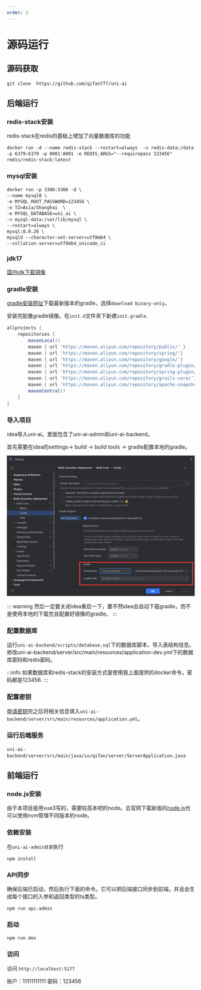 ```yaml
---
order: 2
---
```


# 源码运行

## 源码获取

```shell
git clone  https://github.com/qifan777/uni-ai
```

## 后端运行

### redis-stack安装

redis-stack在redis的基础上增加了向量数据库的功能

```shell
docker run -d --name redis-stack --restart=always  -v redis-data:/data -p 6379:6379 -p 8001:8001 -e REDIS_ARGS="--requirepass 123456" redis/redis-stack:latest
```

### mysql安装

```shell
docker run -p 3306:3306 -d \
--name mysql8 \
-e MYSQL_ROOT_PASSWORD=123456 \
-e TZ=Asia/Shanghai  \
-e MYSQL_DATABASE=uni_ai \
-v mysql-data:/var/lib/mysql \
--restart=always \
mysql:8.0.26 \
mysqld --character-set-server=utf8mb4 \
--collation-server=utf8mb4_unicode_ci  
```

### jdk17

[国内jdk下载镜像](https://injdk.cn/)

### gradle安装

[gradle安装网址](https://gradle.org/releases/)下载最新版本的gradle，选择`download binary-only`。

安装完配置gradle镜像。在`init.d`文件夹下新建`init.gradle`.

```gradle
allprojects {
    repositories {
        mavenLocal()
        maven { url 'https://maven.aliyun.com/repository/public/' }
        maven { url 'https://maven.aliyun.com/repository/spring/'}
        maven { url 'https://maven.aliyun.com/repository/google/'}
        maven { url 'https://maven.aliyun.com/repository/gradle-plugin/'}
        maven { url 'https://maven.aliyun.com/repository/spring-plugin/'}
        maven { url 'https://maven.aliyun.com/repository/grails-core/'}
        maven { url 'https://maven.aliyun.com/repository/apache-snapshots/'}
        mavenCentral()
    }
}
```

### 导入项目

idea导入uni-ai。里面包含了uni-ai-admin和uni-ai-backend。

首先需要在idea的settings-> build -> build tools -> gradle配置本地的gradle。

![gradle配置](image.png)

::: warning
然后一定要关闭idea重启一下，要不然idea会自动下载gradle，而不是使用本地的下载完且配置好镜像的gradle。
:::

### 配置数据库

运行`uni-ai-backend/scripts/database.sql`下的数据库脚本，导入表结构信息。修改uni-ai-backend/server/src/main/resources/application-dev.yml下的数据库密码和redis密码。

:::info
如果数据库和redis-stack的安装方式是使用我上面提供的docker命令，密码都是123456.
:::

### 配置密钥

[申请密钥](../use/README.md#ai厂商密钥配置)完之后将相关信息填入`uni-ai-backend/server/src/main/resources/application.yml`。

### 运行后端服务

`uni-ai-backend/server/src/main/java/io/qifan/server/ServerApplication.java`

## 前端运行

### node.js安装

由于本项目是用vue3写的，需要较高本吧的node。去官网下载新版的[node.js](https://nodejs.org/en)也可以使用nvm管理不同版本的node。

### 依赖安装

在`uni-ai-admin目录`执行

```shell
npm install
```

### API同步

确保后端已启动，然后执行下面的命令。它可以把后端接口同步到前端，并且会生成每个接口的入参和返回类型的ts类型。

```shell
npm run api-admin
```

### 启动

```shell
npm run dev
```

### 访问

访问 `http://localhost:5177`

账户：11111111111
密码：123456
